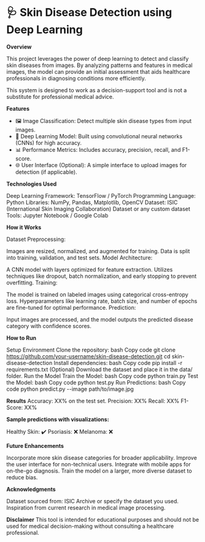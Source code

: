 # 🩺 Skin Disease Detection using Deep Learning

**Overview**

This project leverages the power of deep learning to detect and classify skin diseases from images. By analyzing patterns and features in medical images, the model can provide an initial assessment that aids healthcare professionals in diagnosing conditions more efficiently.

This system is designed to work as a decision-support tool and is not a substitute for professional medical advice.

**Features**

- 🖼️ Image Classification: Detect multiple skin disease types from input images.
- 🧠 Deep Learning Model: Built using convolutional neural networks (CNNs) for high accuracy.
- 📊 Performance Metrics: Includes accuracy, precision, recall, and F1-score.
- 🌐 User Interface (Optional): A simple interface to upload images for detection (if applicable).

**Technologies Used**

Deep Learning Framework: TensorFlow / PyTorch
Programming Language: Python
Libraries: NumPy, Pandas, Matplotlib, OpenCV
Dataset: ISIC (International Skin Imaging Collaboration) Dataset or any custom dataset
Tools: Jupyter Notebook / Google Colab

**How it Works**

Dataset Preprocessing:

Images are resized, normalized, and augmented for training.
Data is split into training, validation, and test sets.
Model Architecture:

A CNN model with layers optimized for feature extraction.
Utilizes techniques like dropout, batch normalization, and early stopping to prevent overfitting.
Training:

The model is trained on labeled images using categorical cross-entropy loss.
Hyperparameters like learning rate, batch size, and number of epochs are fine-tuned for optimal performance.
Prediction:

Input images are processed, and the model outputs the predicted disease category with confidence scores.

**How to Run**

Setup Environment
Clone the repository:
bash
Copy code
git clone https://github.com/your-username/skin-disease-detection.git
cd skin-disease-detection
Install dependencies:
bash
Copy code
pip install -r requirements.txt
(Optional) Download the dataset and place it in the data/ folder.
Run the Model
Train the Model:
bash
Copy code
python train.py
Test the Model:
bash
Copy code
python test.py
Run Predictions:
bash
Copy code
python predict.py --image path/to/image.jpg

**Results**
Accuracy: XX% on the test set.
Precision: XX%
Recall: XX%
F1-Score: XX%

**Sample predictions with visualizations:**

Healthy Skin: ✔️
Psoriasis: ❌
Melanoma: ❌

**Future Enhancements**

Incorporate more skin disease categories for broader applicability.
Improve the user interface for non-technical users.
Integrate with mobile apps for on-the-go diagnosis.
Train the model on a larger, more diverse dataset to reduce bias.

**Acknowledgments**

Dataset sourced from: ISIC Archive or specify the dataset you used.
Inspiration from current research in medical image processing.

**Disclaimer**
This tool is intended for educational purposes and should not be used for medical decision-making without consulting a healthcare professional.










